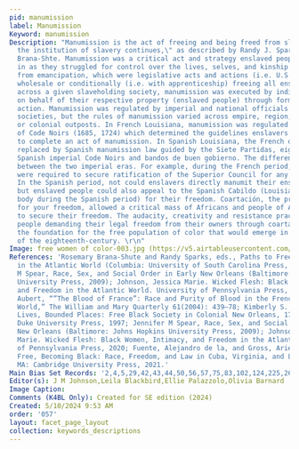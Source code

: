 ```yaml
---
pid: manumission
label: Manumission
Keyword: manumission
Description: "Manumission is the act of freeing and being freed from slavery \"while
  the institution of slavery continues,\" as described by Randy J. Sparks and Rosemary
  Brana-Shte. Manumission was a critical act and strategy enslaved people engaged
  in as they struggled for control over the lives, selves, and kinship networks. Differentiated
  from emancipation, which were legislative acts and actions (i.e. U.S. Civil War)
  wholesale or conditionally (i.e. with apprenticeship) freeing all enslaved people
  across a given slaveholding society, manumission was executed by individual enslavers
  on behalf of their respective property (enslaved people) through formal (i.e. legal)
  action. Manumission was regulated by imperial and national officials in all slaveholding
  societies, but the rules of manumission varied across empire, region, even towns
  or colonial outposts. In French Louisiana, manumission was regulated by a succession
  of Code Noirs (1685, 1724) which determined the guidelines enslavers needed to follow
  to complete an act of manumission. In Spanish Louisiana, the French ordinances were
  replaced by Spanish manumission law guided by the Siete Partidas, eighteenth-century
  Spanish imperial Code Noirs and bandos de buen gobierno. The differences were stark
  between the two imperial eras. For example, during the French period, enslavers
  were required to secure ratification of the Superior Council for any manumissions.
  In the Spanish period, not could enslavers directly manumit their enslaved property,
  but enslaved people could also appeal to the Spanish Cabildo (Louisiana's governing
  body during the Spanish period) for their freedom. Coartación, the process of appealing
  for your freedom, allowed a critical mass of Africans and people of African descent
  to secure their freedom. The audacity, creativity and resistance practice of enslaved
  people demanding their legal freedom from their owners through coartación, laid
  the foundation for the free population of color that would emerge in the later years
  of the eighteenth-century. \r\n"
Image: free women of color-003.jpg (https://v5.airtableusercontent.com/v3/u/28/28/1715616000000/e5GziaFcdpFt5Wbc4IyGBA/9ob9VlZFP1oX4qprcFxGgSN2cGnZnk82WWeDCqMnMXrgS0IEouWEkU4vp3PJa8Zy9k-kqBBfkhGfKersDSmxRagugR8cFzEHabhFiLeDahXwvHY24YPIByctNqWqXpKzcT9pGYgJx9j85CRxh7_ouEkkMjt0DIJ8hokzqZwMx6Q/R6OrAQ2MFHrRRNbx_RJXIKmNETua8RaVDhuclrI139Q)
References: 'Rosemary Brana-Shute and Randy Sparks, eds., Paths to Freedom: Manumission
  in the Atlantic World (Columbia: University of South Carolina Press, 2011); Jennifer
  M Spear, Race, Sex, and Social Order in Early New Orleans (Baltimore: Johns Hopkins
  University Press, 2009); Johnson, Jessica Marie. Wicked Flesh: Black Women, Intimacy,
  and Freedom in the Atlantic World. University of Pennsylvania Press, 2020; Guillaume
  Aubert, “”The Blood of France”: Race and Purity of Blood in the French Atlantic
  World,” The William and Mary Quarterly 61(2004): 439–78; Kimberly S. Hanger, Bounded
  Lives, Bounded Places: Free Black Society in Colonial New Orleans, 1769-1803. Durham:
  Duke University Press, 1997; Jennifer M Spear, Race, Sex, and Social Order in Early
  New Orleans (Baltimore: Johns Hopkins University Press, 2009); Johnson, Jessica
  Marie. Wicked Flesh: Black Women, Intimacy, and Freedom in the Atlantic World. University
  of Pennsylvania Press, 2020; Fuente, Alejandro de la, and Gross, Ariela. Becoming
  Free, Becoming Black: Race, Freedom, and Law in Cuba, Virginia, and Louisiana. Cambridge,
  MA: Cambridge University Press, 2021.'
Main Bias Set Records: '2,4,5,29,42,43,44,50,56,57,75,83,102,124,225,261,314,327,329,350'
Editor(s): J M Johnson,Leila Blackbird,Ellie Palazzolo,Olivia Barnard
Image Caption: 
Comments (K4BL Only): Created for SE edition (2024)
Created: 5/10/2024 9:53 AM
order: '057'
layout: facet_page_layout
collection: keywords_descriptions
---
```

